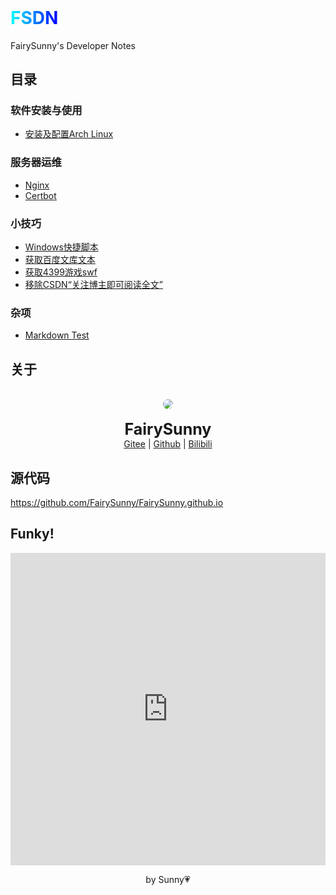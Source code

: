 <h6 style="display: none">FairySunny's Developer Notes</h6>

<h1 id="FSDN" style="margin-top: 0"><span style="background: linear-gradient(to right, cyan, blue); background-clip: text; -webkit-background-clip: text; color: transparent;">FSDN</span></h1>

FairySunny's Developer Notes

## 目录

### 软件安装与使用

- [安装及配置Arch Linux](index.html?software-usage/install-archlinux)

### 服务器运维

- [Nginx](index.html?server-maintenance/nginx)
- [Certbot](index.html?server-maintenance/certbot)

### 小技巧

- [Windows快捷脚本](index.html?tricks/windows-scripts)
- [获取百度文库文本](index.html?tricks/wenkudown)
- [获取4399游戏swf](index.html?tricks/4399swf)
- [移除CSDN“关注博主即可阅读全文”](index.html?tricks/csdnshow)

### 杂项

- [Markdown Test](index.html?misc/markdown-test)

## 关于

<p style="text-align: center">
<br>
<img style="border-radius: 50%" src="https://foruda.gitee.com/avatar/1680592789363171979/2238128_thhh_sunny_1680592789.png">
<br><br>
<span style="font-size: 25px; font-weight: bold">FairySunny</span>
<br>
<a href="https://gitee.com/thhh_sunny">Gitee</a> | <a href="https://github.com/FairySunny">Github</a> | <a href="https://space.bilibili.com/269407920">Bilibili</a>
</p>

## 源代码

https://github.com/FairySunny/FairySunny.github.io

## Funky!

<p><iframe style="border: none; width: 100%; height: 500px" src="https://thhh_sunny.gitee.io/funky/"></iframe></p>

<p style="text-align: center">by Sunny💗</p>
